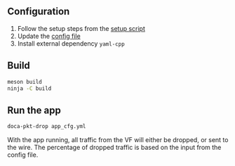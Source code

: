 ## Configuration
1. Follow the setup steps from the [setup script](./setup.sh)
1. Update the [config file](./app_cfg.yml)
1. Install external dependency `yaml-cpp`

## Build
```sh
meson build
ninja -C build
```

## Run the app
```sh
doca-pkt-drop app_cfg.yml
```

With the app running, all traffic from the VF will either be dropped, or sent to the wire. The percentage of dropped traffic is based on the input from the config file.


